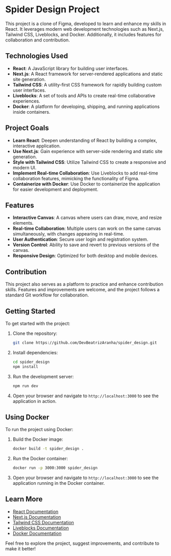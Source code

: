 # Spider Design Project

This project is a clone of Figma, developed to learn and enhance my skills in React. It leverages modern web development technologies such as Next.js, Tailwind CSS, Liveblocks, and Docker. Additionally, it includes features for collaboration and contribution.

## Technologies Used

- **React**: A JavaScript library for building user interfaces.
- **Next.js**: A React framework for server-rendered applications and static site generation.
- **Tailwind CSS**: A utility-first CSS framework for rapidly building custom user interfaces.
- **Liveblocks**: A set of tools and APIs to create real-time collaborative experiences.
- **Docker**: A platform for developing, shipping, and running applications inside containers.

## Project Goals

- **Learn React**: Deepen understanding of React by building a complex, interactive application.
- **Use Next.js**: Gain experience with server-side rendering and static site generation.
- **Style with Tailwind CSS**: Utilize Tailwind CSS to create a responsive and modern UI.
- **Implement Real-time Collaboration**: Use Liveblocks to add real-time collaboration features, mimicking the functionality of Figma.
- **Containerize with Docker**: Use Docker to containerize the application for easier development and deployment.

## Features

- **Interactive Canvas**: A canvas where users can draw, move, and resize elements.
- **Real-time Collaboration**: Multiple users can work on the same canvas simultaneously, with changes appearing in real-time.
- **User Authentication**: Secure user login and registration system.
- **Version Control**: Ability to save and revert to previous versions of the canvas.
- **Responsive Design**: Optimized for both desktop and mobile devices.

## Contribution

This project also serves as a platform to practice and enhance contribution skills. Features and improvements are welcome, and the project follows a standard Git workflow for collaboration.

## Getting Started

To get started with the project:

1. Clone the repository:
    ```sh
    git clone https://github.com/DevBeatrizAranha/spider_design.git
    ```
2. Install dependencies:
    ```sh
    cd spider_design
    npm install
    ```
3. Run the development server:
    ```sh
    npm run dev
    ```
4. Open your browser and navigate to `http://localhost:3000` to see the application in action.

## Using Docker

To run the project using Docker:

1. Build the Docker image:
    ```sh
    docker build -t spider_design .
    ```
2. Run the Docker container:
    ```sh
    docker run -p 3000:3000 spider_design
    ```
3. Open your browser and navigate to `http://localhost:3000` to see the application running in the Docker container.

## Learn More

- [React Documentation](https://reactjs.org/docs/getting-started.html)
- [Next.js Documentation](https://nextjs.org/docs)
- [Tailwind CSS Documentation](https://tailwindcss.com/docs)
- [Liveblocks Documentation](https://liveblocks.io/docs)
- [Docker Documentation](https://docs.docker.com/)

Feel free to explore the project, suggest improvements, and contribute to make it better!
